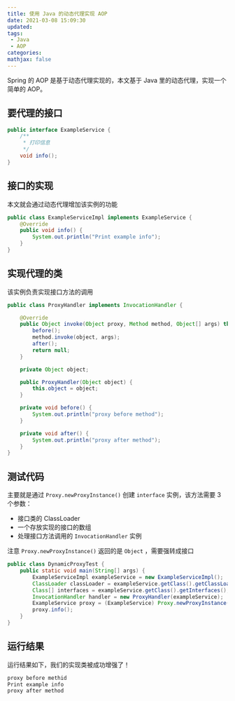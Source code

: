 ```yaml
---
title: 使用 Java 的动态代理实现 AOP
date: 2021-03-08 15:09:30
updated: 
tags: 
 - Java
 - AOP
categories: 
mathjax: false
---
```


Spring 的 AOP 是基于动态代理实现的，本文基于 Java 里的动态代理，实现一个简单的 AOP。
## 要代理的接口
```java
public interface ExampleService {
    /**
     * 打印信息
     */
    void info();
}
```
## 接口的实现
本文就会通过动态代理增加该实例的功能
```java
public class ExampleServiceImpl implements ExampleService {
    @Override
    public void info() {
        System.out.println("Print example info");
    }
}
```
## 实现代理的类
该实例负责实现接口方法的调用
```java
public class ProxyHandler implements InvocationHandler {

    @Override
    public Object invoke(Object proxy, Method method, Object[] args) throws Throwable {
        before();
        method.invoke(object, args);
        after();
        return null;
    }

    private Object object;

    public ProxyHandler(Object object) {
        this.object = object;
    }

    private void before() {
        System.out.println("proxy before method");
    }

    private void after() {
        System.out.println("proxy after method");
    }
}
```
## 测试代码
主要就是通过 `Proxy.newProxyInstance()` 创建 `interface` 实例，该方法需要 3 个参数：

- 接口类的 ClassLoader
- 一个存放实现的接口的数组
- 处理接口方法调用的 `InvocationHandler` 实例



注意 `Proxy.newProxyInstance()` 返回的是 `Object` ，需要强转成接口
```java
public class DynamicProxyTest {
    public static void main(String[] args) {
        ExampleServiceImpl exampleService = new ExampleServiceImpl();
        ClassLoader classLoader = exampleService.getClass().getClassLoader();
        Class[] interfaces = exampleService.getClass().getInterfaces();
        InvocationHandler handler = new ProxyHandler(exampleService);
        ExampleService proxy = (ExampleService) Proxy.newProxyInstance(classLoader, interfaces, handler);
        proxy.info();
    }
}
```
## 运行结果
运行结果如下，我们的实现类被成功增强了！
```java
proxy before methid
Print example info
proxy after method
```